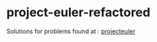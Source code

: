 # project-euler-refactored
Solutions for problems found at : [projecteuler](https://projecteuler.net/)
